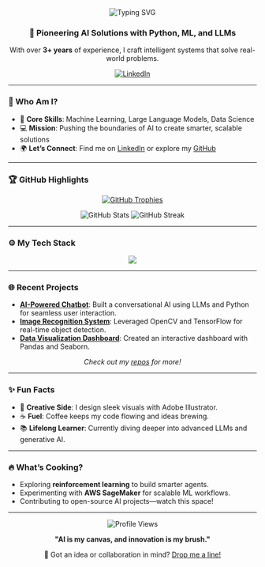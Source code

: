 <div align="center">
  <img src="https://readme-typing-svg.herokuapp.com?font=Fira+Code&size=32&pause=800&color=00FFDD¢er=true&vCenter=true&width=600&lines=Hey+There%2C+I’m+Vignesh!;AI+Dev+%26+Data+Scientist+Extraordinaire" alt="Typing SVG" />
  <h3>🚀 Pioneering AI Solutions with Python, ML, and LLMs</h3>
  <p>With over <strong>3+ years</strong> of experience, I craft intelligent systems that solve real-world problems.</p>
  <a href="https://www.linkedin.com/in/vicky-s-41135319a"><img src="https://img.shields.io/badge/LinkedIn-Connect%20with%20Me-0077B5?style=for-the-badge&logo=linkedin&logoColor=white" alt="LinkedIn"></a>
</div>

---

### 🌟 Who Am I?
- 🧠 **Core Skills**: Machine Learning, Large Language Models, Data Science  
- 💻 **Mission**: Pushing the boundaries of AI to create smarter, scalable solutions  
- 🌍 **Let’s Connect**: Find me on [LinkedIn](https://www.linkedin.com/in/vicky-s-41135319a) or explore my [GitHub](https://github.com/vignesh4u4u)  

---

### 🏆 GitHub Highlights
<p align="center">
  <a href="https://github.com/ryo-ma/github-profile-trophy">
    <img src="https://github-profile-trophy.vercel.app/?username=vignesh4u4u&theme=onedark&margin-w=15&margin-h=15&no-frame=true&column=6" alt="GitHub Trophies" />
  </a>
</p>
<p align="center">
  <img src="https://github-readme-stats.vercel.app/api?username=vignesh4u4u&show_icons=true&theme=radical&hide_border=true" alt="GitHub Stats" />
  <img src="https://github-readme-streak-stats.herokuapp.com/?user=vignesh4u4u&theme=radical&hide_border=true" alt="GitHub Streak" />
</p>

---

### ⚙️ My Tech Stack
<p align="center">
  <img src="https://skillicons.dev/icons?i=python,aws,django,flask,docker,git,html,css,js,linux,mysql,opencv,pandas,postman,pytorch,sklearn,seaborn,tensorflow,arduino,c,illustrator&perline=10" />
</p>

---

### 🌐 Recent Projects
- **[AI-Powered Chatbot](#)**: Built a conversational AI using LLMs and Python for seamless user interaction.  
- **[Image Recognition System](#)**: Leveraged OpenCV and TensorFlow for real-time object detection.  
- **[Data Visualization Dashboard](#)**: Created an interactive dashboard with Pandas and Seaborn.  
<p align="center"><em>Check out my <a href="https://github.com/vignesh4u4u?tab=repositories">repos</a> for more!</em></p>

---

### ✨ Fun Facts
- 🎨 **Creative Side**: I design sleek visuals with Adobe Illustrator.  
- ☕ **Fuel**: Coffee keeps my code flowing and ideas brewing.  
- 📚 **Lifelong Learner**: Currently diving deeper into advanced LLMs and generative AI.  

---

### 🔥 What’s Cooking?
- Exploring **reinforcement learning** to build smarter agents.  
- Experimenting with **AWS SageMaker** for scalable ML workflows.  
- Contributing to open-source AI projects—watch this space!  

---

<div align="center">
  <img src="https://komarev.com/ghpvc/?username=vignesh4u4u&style=flat-square&color=brightgreen" alt="Profile Views" />
  <p><strong>"AI is my canvas, and innovation is my brush."</strong></p>
  <p>💬 Got an idea or collaboration in mind? <a href="mailto:your.email@example.com">Drop me a line!</a></p>
</div>
